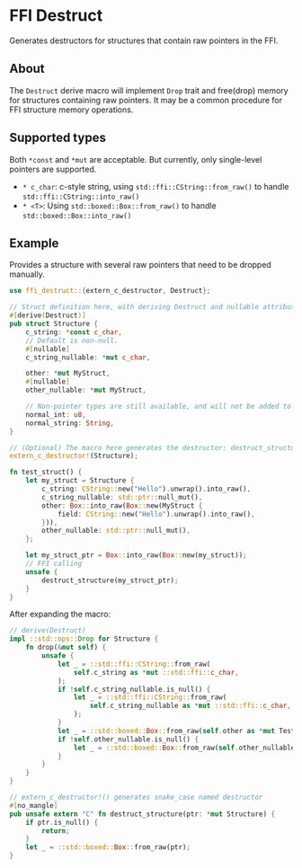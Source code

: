 # FFI Destruct

Generates destructors for structures that contain raw pointers in the FFI.

## About
The `Destruct` derive macro will implement `Drop` trait and free(drop) memory for structures containing raw pointers.
It may be a common procedure for FFI structure memory operations.

## Supported types
Both `*const` and `*mut` are acceptable. 
But currently, only single-level pointers are supported.

- `* c_char`: c-style string, using `std::ffi::CString::from_raw()` to handle `std::ffi::CString::into_raw()`
- `* <T>`: Using `std::boxed::Box::from_raw()` to handle `std::boxed::Box::into_raw()`

## Example
Provides a structure with several raw pointers that need to be dropped manually.
```rust
use ffi_destruct::{extern_c_destructor, Destruct};

// Struct definition here, with deriving Destruct and nullable attributes.
#[derive(Destruct)]
pub struct Structure {
    c_string: *const c_char,
    // Default is non-null.
    #[nullable]
    c_string_nullable: *mut c_char,

    other: *mut MyStruct,
    #[nullable]
    other_nullable: *mut MyStruct,

    // Non-pointer types are still available, and will not be added to drop().
    normal_int: u8,
    normal_string: String,
}

// (Optional) The macro here generates the destructor: destruct_structure()
extern_c_destructor!(Structure);

fn test_struct() {
    let my_struct = Structure {
        c_string: CString::new("Hello").unwrap().into_raw(),
        c_string_nullable: std::ptr::null_mut(),
        other: Box::into_raw(Box::new(MyStruct {
            field: CString::new("Hello").unwrap().into_raw(),
        })),
        other_nullable: std::ptr::null_mut(),
    };

    let my_struct_ptr = Box::into_raw(Box::new(my_struct));
    // FFI calling
    unsafe {
        destruct_structure(my_struct_ptr);
    }
}
```

After expanding the macro:
```rust
// derive(Destruct)
impl ::std::ops::Drop for Structure {
    fn drop(&mut self) {
        unsafe {
            let _ = ::std::ffi::CString::from_raw(
                self.c_string as *mut ::std::ffi::c_char,
            );
            if !self.c_string_nullable.is_null() {
                let _ = ::std::ffi::CString::from_raw(
                    self.c_string_nullable as *mut ::std::ffi::c_char,
                );
            }
            let _ = ::std::boxed::Box::from_raw(self.other as *mut TestA);
            if !self.other_nullable.is_null() {
                let _ = ::std::boxed::Box::from_raw(self.other_nullable as *mut TestA);
            }
        }
    }
}

// extern_c_destructor!() generates snake_case named destructor
#[no_mangle]
pub unsafe extern "C" fn destruct_structure(ptr: *mut Structure) {
    if ptr.is_null() {
        return;
    }
    let _ = ::std::boxed::Box::from_raw(ptr);
}
```
